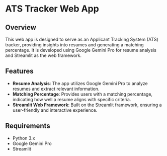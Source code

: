 # ATS Tracker Web App

## Overview

This web app is designed to serve as an Applicant Tracking System (ATS) tracker, providing insights into resumes and generating a matching percentage. It is developed using Google Gemini Pro for resume analysis and Streamlit as the web framework.

## Features

- **Resume Analysis**: The app utilizes Google Gemini Pro to analyze resumes and extract relevant information.
- **Matching Percentage**: Provides users with a matching percentage, indicating how well a resume aligns with specific criteria.
- **Streamlit Web Framework**: Built on the Streamlit framework, ensuring a user-friendly and interactive experience.

## Requirements

- Python 3.x
- Google Gemini Pro
- Streamlit

